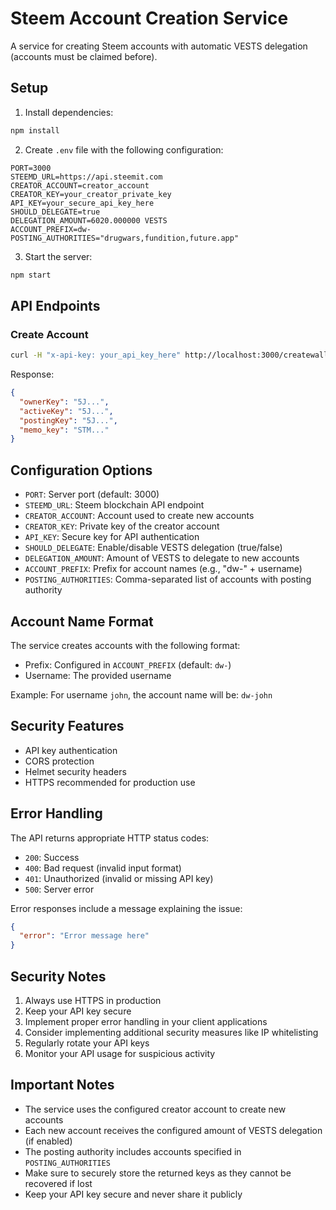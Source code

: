 # Steem Account Creation Service

A service for creating Steem accounts with automatic VESTS delegation (accounts must be claimed before).

## Setup

1. Install dependencies:
```bash
npm install
```

2. Create `.env` file with the following configuration:
```env
PORT=3000
STEEMD_URL=https://api.steemit.com
CREATOR_ACCOUNT=creator_account
CREATOR_KEY=your_creator_private_key
API_KEY=your_secure_api_key_here
SHOULD_DELEGATE=true
DELEGATION_AMOUNT=6020.000000 VESTS
ACCOUNT_PREFIX=dw-
POSTING_AUTHORITIES="drugwars,fundition,future.app"
```

3. Start the server:
```bash
npm start
```

## API Endpoints

### Create Account
```bash
curl -H "x-api-key: your_api_key_here" http://localhost:3000/createwallet/username
```

Response:
```json
{
  "ownerKey": "5J...",
  "activeKey": "5J...",
  "postingKey": "5J...",
  "memo_key": "STM..."
}
```

## Configuration Options

- `PORT`: Server port (default: 3000)
- `STEEMD_URL`: Steem blockchain API endpoint
- `CREATOR_ACCOUNT`: Account used to create new accounts
- `CREATOR_KEY`: Private key of the creator account
- `API_KEY`: Secure key for API authentication
- `SHOULD_DELEGATE`: Enable/disable VESTS delegation (true/false)
- `DELEGATION_AMOUNT`: Amount of VESTS to delegate to new accounts
- `ACCOUNT_PREFIX`: Prefix for account names (e.g., "dw-" + username)
- `POSTING_AUTHORITIES`: Comma-separated list of accounts with posting authority

## Account Name Format

The service creates accounts with the following format:
- Prefix: Configured in `ACCOUNT_PREFIX` (default: `dw-`)
- Username: The provided username

Example: For username `john`, the account name will be: `dw-john`

## Security Features

- API key authentication
- CORS protection
- Helmet security headers
- HTTPS recommended for production use

## Error Handling

The API returns appropriate HTTP status codes:

- `200`: Success
- `400`: Bad request (invalid input format)
- `401`: Unauthorized (invalid or missing API key)
- `500`: Server error

Error responses include a message explaining the issue:
```json
{
  "error": "Error message here"
}
```

## Security Notes

1. Always use HTTPS in production
2. Keep your API key secure
3. Implement proper error handling in your client applications
4. Consider implementing additional security measures like IP whitelisting
5. Regularly rotate your API keys
6. Monitor your API usage for suspicious activity

## Important Notes

- The service uses the configured creator account to create new accounts
- Each new account receives the configured amount of VESTS delegation (if enabled)
- The posting authority includes accounts specified in `POSTING_AUTHORITIES`
- Make sure to securely store the returned keys as they cannot be recovered if lost
- Keep your API key secure and never share it publicly 
